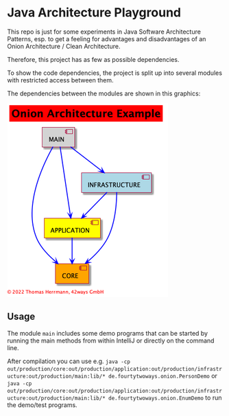 # Java Architecture Playground

This repo is just for some experiments in Java Software Architecture Patterns, esp. to get a feeling
for advantages and disadvantages of an Onion Architecture / Clean Architecture.

Therefore, this project has as few as possible dependencies.

To show the code dependencies, the project is split up into several modules with restricted access between them.

The dependencies between the modules are shown in this graphics:

![](modules.png)

## Usage
The module `main` includes some demo programs that can be started by running
the main methods from within IntelliJ or directly on the command line.

After compilation you can use e.g.
```java -cp out/production/core:out/production/application:out/production/infrastructure:out/production/main:lib/* de.fourtytwoways.onion.PersonDemo```
or
```java -cp out/production/core:out/production/application:out/production/infrastructure:out/production/main:lib/* de.fourtytwoways.onion.EnumDemo```
to run the demo/test programs.

